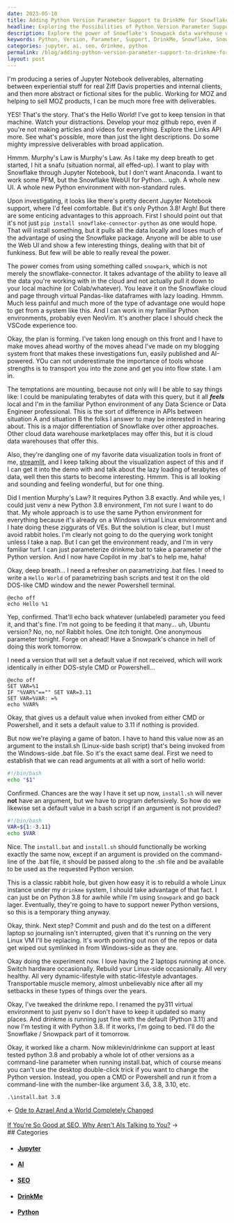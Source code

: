 ```yaml
---
date: 2023-05-10
title: Adding Python Version Parameter Support to DrinkMe for Snowflake Snowpack
headline: Exploring the Possibilities of Python Version Parameter Support with DrinkMe and Snowflake Snowpack
description: Explore the power of Snowflake's Snowpack data warehouse with Python 3.8 support. Learn how to set up a parameterized .bat file to install the Snowflake connector and access the data in a familiar Python environment. Discover the advantages of manipulating terabytes of data without pulling it down to your local machine.
keywords: Python, Version, Parameter, Support, DrinkMe, Snowflake, Snowpack, MOZ, Links, Data, SEOs, Content, Auto-Generated, AI, Industry, Ziff Davis, Jupyter Notebook, Experiential, Internal Clients, Abstract, Fictional, Sites, Brand, Impact, Rapidly Changing, Streamlit, Visualization, Lazy Loading, Terabytes, Query, APIs, Cloud, Data Warehouse, Marketplace, Copilot,
categories: jupyter, ai, seo, drinkme, python
permalink: /blog/adding-python-version-parameter-support-to-drinkme-for-snowflake-snowpack/
layout: post
---
```



I'm producing a series of Jupyter Notebook deliverables, alternating between
experiential stuff for real Ziff Davis properties and internal clients, and
then more abstract or fictional sites for the public. Working for MOZ and
helping to sell MOZ products, I can be much more free with deliverables.

YES! That's the story. That's the Hello World! I've got to keep tension in that
machine. Watch your distractions. Develop your moz github repo, even if you're
not making articles and videos for everything. Explore the Links API more. See
what's possible, more than just the light descriptions. Do some mighty
impressive deliverables with broad application.

Hmmm. Murphy's Law is Murphy's Law. As I take my deep breath to get started, I
hit a snafu (situation normal, all effed-up). I want to play with Snowflake
through Jupyter Notebook, but I don't want Anaconda. I want to work some PFM,
but the Snowflake WebUI for Python... ugh. A whole new UI. A whole new Python
environment with non-standard rules.

Upon investigating, it looks like there's pretty decent Jupyter Notebook
support, where I'd feel comfortable. But it's only Python 3.8! Argh! But there
are some enticing advantages to this approach. First I should point out that
it's not just `pip install snowflake-connector-python` as one would hope. That
will install something, but it pulls all the data locally and loses much of the
advantage of using the Snowflake package. Anyone will be able to use the Web UI
and show a few interesting things, dealing with that bit of funkiness. But few
will be able to really reveal the power.

The power comes from using something called `snowpark`, which is not merely the
snowflake-connector. It takes advantage of the ability to leave all the data
you're working with in the cloud and not actually pull it down to your local
machine (or Colab/whatever). You leave it on the Snowflake cloud and page
through virtual Pandas-like dataframes with lazy loading. Hmmm. Much less
painful and much more of the type of advantage one would hope to get from a
system like this. And I can work in my familiar Python environments, probably
even NeoVim. It's another place I should check the VSCode experience too.

Okay, the plan is forming. I've taken long enough on this front and I have to
make moves ahead worthy of the moves ahead I've made on my blogging system
front that makes these investigations fun, easily published and AI-powered. YOu
can not underestimate the importance of tools whose strengths is to transport
you into the zone and get you into flow state. I am in.

The temptations are mounting, because not only will I be able to say things
like: I could be manipulating terabytes of data with this query, but it all
***feels*** local and I'm in the familiar Python environment of any Data
Science or Data Engineer professional. This is the sort of difference in APIs
between situation A and situation B the folks I answer to may be interested in
hearing about. This is a major differentiation of Snowflake over other
approaches. Other cloud data warehouse marketplaces may offer this, but it is
cloud data warehouses that offer this.

Also, they're dangling one of my favorite data visualization tools in front of
me, [streamlit](https://streamlit.io/), and I keep talking about the
visualization aspect of this and if I can get it into the demo with and talk
about the lazy loading of terabytes of data, well then this starts to become
interesting. Hmmm. This is all looking and sounding and feeling wonderful, but
for one thing.

Did I mention Murphy's Law? It requires Python 3.8 exactly. And while yes, I
could just venv a new Python 3.8 environment, I'm not sure I want to do that.
My whole approach is to use the same Python environment for everything because
it's already on a Windows virtual Linux environment and I hate doing these
ziggurats of VEs. But the solution is clear, but I must avoid rabbit holes. I'm
clearly not going to do the querying work tonight unless I take a nap. But I
can get the environment ready, and I'm in very familiar turf. I can just
parameterize drinkme.bat to take a parameter of the Python version. And I now
have Copilot in my .bat's to help me, haha!

Okay, deep breath... I need a refresher on parametrizing .bat files. I need to
write a `Hello World` of parametrizing bash scripts and test it on the old
DOS-like CMD window and the newer Powershell terminal.

```
@echo off
echo Hello %1
```

Yep, confirmed. That'll echo back whatever (unlabeled) parameter you feed it,
and that's fine. I'm not going to be feeding it that many... uh, Ubuntu
version? No, no, no! Rabbit holes. One itch tonight. One anonymous parameter
tonight. Forge on ahead! Have a Snowpark's chance in hell of doing this work
tomorrow.

I need a version that will set a default value if not received, which will work
identically in either DOS-style CMD or Powershell...

```
@echo off
SET VAR=%1
IF "%VAR%"=="" SET VAR=3.11
SET VAR=%VAR: =%
echo %VAR%
```

Okay, that gives us a default value when invoked from either CMD or Powershell,
and it sets a default value to 3.11 if nothing is provided.

But now we're playing a game of baton. I have to hand this value now as an
argument to the install.sh (Linux-side bash script) that's being invoked from
the Windows-side .bat file. So it's the exact same deal. First we need to
establish that we can read arguments at all with a sort of hello world:

```bash
#!/bin/bash
echo "$1"
````

Confirmed. Chances are the way I have it set up now, `install.sh` will never
**not** have an argument, but we have to program defensively. So how do we
likewise set a default value in a bash script if an argument is not provided?

```bash
#!/bin/bash
VAR=${1:-3.11}
echo $VAR
```

Nice. The `install.bat` and `install.sh` should functionally be working exactly
the same now, except if an argument is provided on the command-line of the .bat
file, it should be passed along to the .sh file and be available to be used as
the requested Python version.

This is a classic rabbit hole, but given how easy it is to rebuild a whole
Linux instance under my `drinkme` system, I should take advantage of that fact.
I can just be on Python 3.8 for awhile while I'm using `Snowpark` and go back
lager. Eventually, they're going to have to support newer Python versions, so
this is a temporary thing anyway.

Okay, think. Next step? Commit and push and do the test on a different laptop
so journaling isn't interrupted, given that it's running on the very Linux VM
I'll be replacing. It's worth pointing out non of the repos or data get wiped
out symlinked in from Windows-side as they are.

Okay doing the experiment now. I love having the 2 laptops running at once.
Switch hardware occasionally. Rebuild your Linux-side occasionally. All very
healthy. All very dynamic-lifestyle with static-lifestyle advantages.
Transportable muscle memory, almost unbelievably nice after all my setbacks in
these types of things over the years.

Okay, I've tweaked the drinkme repo. I renamed the py311 virtual environment to
just pyenv so I don't have to keep it updated so many places. And drinkme is
running just fine with the default (Python 3.11) and now I'm testing it with
Python 3.8. If it works, I'm going to bed. I'll do the Snowflake / Snowpack
part of it tomorrow.

Okay, it worked like a charm. Now miklevin/drinkme can support at least tested
python 3.8 and probably a whole lot of other versions as a command-line
parameter when running install.bat, which of course means you can't use the
desktop double-click trick if you want to change the Python version. Instead,
you open a CMD or Powershell and run it from a command-line with the
number-like argument 3.6, 3.8, 3.10, etc.

    .\install.bat 3.8







<div class="arrow-links"><div class="post-nav-prev"><span class="arrow">&larr;&nbsp;</span><a href="/blog/ode-to-azrael-and-a-world-completely-changed/">Ode to Azrael And a World Completely Changed</a></div> &nbsp; <div class="post-nav-next"><a href="/blog/if-you-re-so-good-at-seo-why-aren-t-ais-talking-to-you/">If You're So Good at SEO, Why Aren't AIs Talking to You?</a><span class="arrow">&nbsp;&rarr;</span></div></div>
## Categories

<ul>
<li><h4><a href='/jupyter/'>Jupyter</a></h4></li>
<li><h4><a href='/ai/'>AI</a></h4></li>
<li><h4><a href='/seo/'>SEO</a></h4></li>
<li><h4><a href='/drinkme/'>DrinkMe</a></h4></li>
<li><h4><a href='/python/'>Python</a></h4></li></ul>
